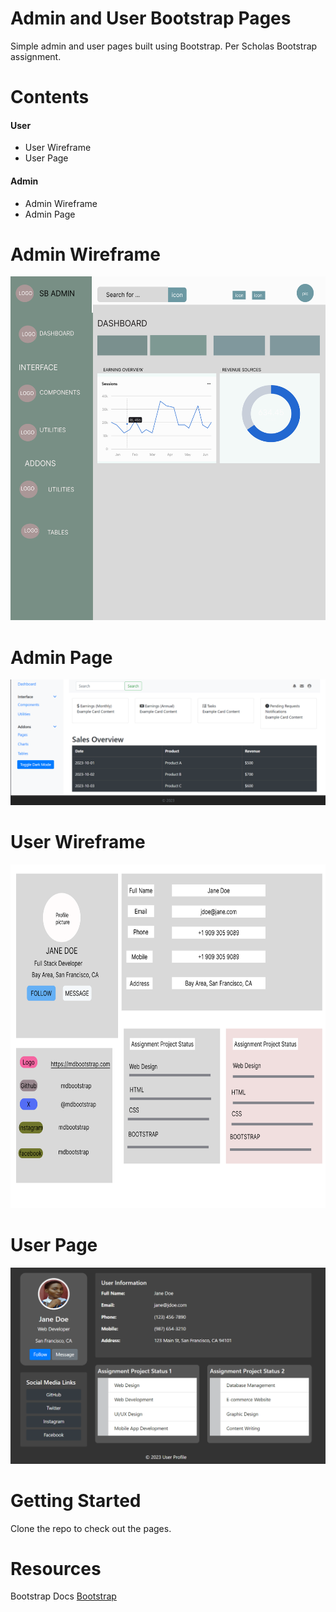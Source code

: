 # Admin and User Bootstrap Pages
Simple admin and user pages built using Bootstrap. Per Scholas Bootstrap assignment.

# Contents
####  User
- User Wireframe
- User Page

#### Admin 
- Admin Wireframe
- Admin Page


# Admin Wireframe
<img width="650" height="550" src="images/Admin Page.png" alt="Admin Wireframe" />

# Admin Page

<img  src="images/admin_light.png" alt="Admin Page" />

# User Wireframe
<img width="850" height="550"  src="images/User Page.png" alt="User Wireframe" >

# User Page

<img src="images/user_profile.png" alt="User Page" >

# Getting Started
Clone the repo to check out the pages.

# Resources
Bootstrap Docs [Bootstrap](https://getbootstrap.com/docs/5.3/getting-started/introduction/)
